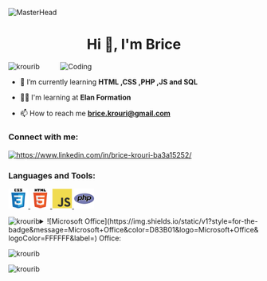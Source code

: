 ![MasterHead](https://camo.githubusercontent.com/5e3babfce4609dcd669a8f2a6d37b47c85486729942c57c5afbfc715f0b5dff7/68747470733a2f2f7777772e6469676974616c736f6c7574696f6e73657276696365732e636f6d2f696d672f73657276696365732f776562253230646576656c6f706d656e742e676966)
<style>
  #user-content-img_info{
    display: flex;
    flex-direction: column;
    align-items: center;
    justify-content: end;
  }
</style>
<h1 align="center">Hi 👋, I'm Brice</h1>
<img align="right" alt="Coding" width="400" src="https://media.tenor.com/Ug6cbVA1ZsMAAAAd/developer.gif">

<p align="left"> <img src="https://komarev.com/ghpvc/?username=krourib&label=Profile%20views&color=0e75b6&style=flat" alt="krourib" /> </p>

- 🌱 I’m currently learning **HTML ,CSS ,PHP ,JS and SQL**

- 👨‍💻 I'm learning at **Elan Formation**

- 📫 How to reach me **brice.krouri@gmail.com**

<h3 align="left">Connect with me:</h3>
<p align="left">
<a href="https://linkedin.com/in/https://www.linkedin.com/in/brice-krouri-ba3a15252/" target="blank"><img align="center" src="https://raw.githubusercontent.com/rahuldkjain/github-profile-readme-generator/master/src/images/icons/Social/linked-in-alt.svg" alt="https://www.linkedin.com/in/brice-krouri-ba3a15252/" height="30" width="40" /></a>
</p>

<h3 align="left">Languages and Tools:</h3>
<p align="left"> <a href="https://www.w3schools.com/css/" target="_blank" rel="noreferrer"> <img src="https://raw.githubusercontent.com/devicons/devicon/master/icons/css3/css3-original-wordmark.svg" alt="css3" width="40" height="40"/> </a> <a href="https://www.w3.org/html/" target="_blank" rel="noreferrer"> <img src="https://raw.githubusercontent.com/devicons/devicon/master/icons/html5/html5-original-wordmark.svg" alt="html5" width="40" height="40"/> </a> <a href="https://developer.mozilla.org/en-US/docs/Web/JavaScript" target="_blank" rel="noreferrer"> <img src="https://raw.githubusercontent.com/devicons/devicon/master/icons/javascript/javascript-original.svg" alt="javascript" width="40" height="40"/> </a> <a href="https://www.php.net" target="_blank" rel="noreferrer"> <img src="https://raw.githubusercontent.com/devicons/devicon/master/icons/php/php-original.svg" alt="php" width="40" height="40"/> </a> </p>

<p><img align="left" src="https://github-readme-streak-stats.herokuapp.com/?user=krourib&" alt="krourib" /></p>

<details >
<summary> ![Microsoft Office](https://img.shields.io/static/v1?style=for-the-badge&message=Microsoft+Office&color=D83B01&logo=Microsoft+Office&logoColor=FFFFFF&label=) Office:</summary>

![Microsoft Excel](https://img.shields.io/static/v1?style=for-the-badge&message=Microsoft+Excel&color=217346&logo=Microsoft+Excel&logoColor=FFFFFF&label=)

![Microsoft Word](https://img.shields.io/static/v1?style=for-the-badge&message=Microsoft+Word&color=2B579A&logo=Microsoft+Word&logoColor=FFFFFF&label=)

![Microsoft Teams](https://img.shields.io/static/v1?style=for-the-badge&message=Microsoft+Teams&color=6264A7&logo=Microsoft+Teams&logoColor=FFFFFF&label=)

![Microsoft PowerPoint](https://img.shields.io/static/v1?style=for-the-badge&message=Microsoft+PowerPoint&color=B7472A&logo=Microsoft+PowerPoint&logoColor=FFFFFF&label=)

</details>

<div id="img_info">
<p><img src="https://github-readme-stats.vercel.app/api/top-langs?username=krourib&show_icons=true&locale=en&layout=compact" alt="krourib" /></p>

<p><img src="https://github-readme-stats.vercel.app/api?username=krourib&show_icons=true&locale=en" alt="krourib" /></p>

</div>
